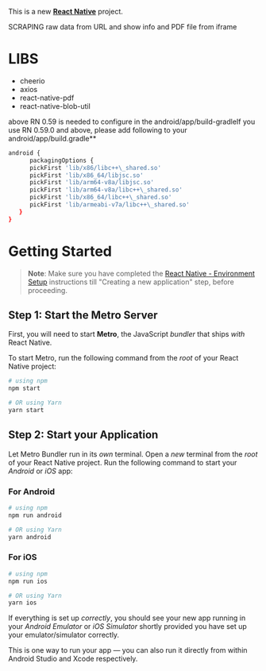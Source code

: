 This is a new [**React Native**](https://reactnative.dev) project.

SCRAPING raw data from URL and show info and PDF file from iframe

# LIBS

- cheerio
- axios
- react-native-pdf
- react-native-blob-util

above RN 0.59 is needed to configure in the android/app/build-gradleIf you use RN 0.59.0 and above, please add following to your android/app/build.gradle\*\*

```bash
android {
      packagingOptions {
      pickFirst 'lib/x86/libc++\_shared.so'
      pickFirst 'lib/x86_64/libjsc.so'
      pickFirst 'lib/arm64-v8a/libjsc.so'
      pickFirst 'lib/arm64-v8a/libc++\_shared.so'
      pickFirst 'lib/x86_64/libc++\_shared.so'
      pickFirst 'lib/armeabi-v7a/libc++\_shared.so'
   }
}
```

# Getting Started

> **Note**: Make sure you have completed the [React Native - Environment Setup](https://reactnative.dev/docs/environment-setup) instructions till "Creating a new application" step, before proceeding.

## Step 1: Start the Metro Server

First, you will need to start **Metro**, the JavaScript _bundler_ that ships _with_ React Native.

To start Metro, run the following command from the _root_ of your React Native project:

```bash
# using npm
npm start

# OR using Yarn
yarn start
```

## Step 2: Start your Application

Let Metro Bundler run in its _own_ terminal. Open a _new_ terminal from the _root_ of your React Native project. Run the following command to start your _Android_ or _iOS_ app:

### For Android

```bash
# using npm
npm run android

# OR using Yarn
yarn android
```

### For iOS

```bash
# using npm
npm run ios

# OR using Yarn
yarn ios
```

If everything is set up _correctly_, you should see your new app running in your _Android Emulator_ or _iOS Simulator_ shortly provided you have set up your emulator/simulator correctly.

This is one way to run your app — you can also run it directly from within Android Studio and Xcode respectively.
